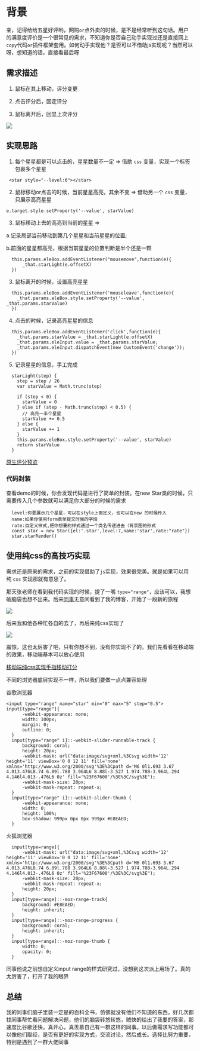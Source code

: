 # 背景
亲，记得给给五星好评哟，网购`or`点外卖的时候，是不是经常听到这句话。用户的满意度评价是一个很常见的需求，不知道你是否自己动手实现过还是直接网上`copy`代码`or`插件框架套用。如何动手实现他？是否可以不借助js实现呢？当然可以呀，想知道的话，直接看最后呀

## 需求描述

1. 鼠标在其上移动，评分变更

2. 点击评分后，固定评分

3. 鼠标离开后，回显上次评分

<img src="./star.gif">

## 实现思路

1. 每个星星都是可以点击的，星星数量不一定 => 借助 `css` 变量，实现一个标签包裹多个星星

```
 <star style="--level:6"></star>
```

2. 鼠标移动or点击的时候，当前星星高亮，其余不变 => 借助另一个 `css` 变量，只展示高亮星星

```
e.target.style.setProperty('--value', starValue)
```

3. 鼠标移动上去的高亮到当前的星星 => 

  a.记录局部当前移动到第几个星星和当前星星的位置; 

  b.前面的星星都高亮，根据当前星星的位置判断是半个还是一颗

```
  this.params.eleBox.addEventListener("mousemove",function(e){
      _that.starLight(e.offsetX)
  })
```

3. 鼠标离开的时候，设置高亮星星

```
  this.params.eleBox.addEventListener('mouseleave',function(e){
    _that.params.eleBox.style.setProperty('--value', _that.params.starValue)
  })
```

4. 点击的时候，记录高亮星星的信息

```
  this.params.eleBox.addEventListener('click',function(e){
    _that.params.starValue = _that.starLight(e.offsetX)
    _that.params.eleInput.value = _that.params.starValue;
    _that.params.eleInput.dispatchEvent(new CustomEvent('change'));
  })
```

5. 记录星星的信息，手工完成

```
  starLight(step) {
    step = step / 26
    var starValue = Math.trunc(step)
    
    if (step < 0) {
      starValue = 0
    } else if (step - Math.trunc(step) < 0.5) {
      // 高亮一半个星星
      starValue += 0.5
    } else {
      starValue += 1
    }
    this.params.eleBox.style.setProperty('--value', starValue)
    return starValue
  }
```

[原生评分预览](https://codepen.io/qingchuang/pen/RwGxrqY)

### 代码封装

查看demo的时候，你会发现代码是进行了简单的封装。在new Star类的时候，只需要传入几个参数就可以满足你大部分的时候的需求

```
  level:你要展示几个星星，可以在style上面定义，也可以在new 的时候传入
  name:如果你使用form表单提交时候的字段
  rate:自定义样式,把你想要的样式通过一个类名传递进去（背景图的形式
  const star = new Star({el:'.star',level:7,name:'star',rate:"rate"})
  star.starRender()
```

## 使用纯css的高技巧实现

需求还是原来的需求，之前的实现借助了`js`实现，效果很完美。就是如果可以用纯 `css` 实现那就有意思了。

那天张老师在看到我代码实现的时候，提了一嘴 `type="range"`，应该可以，我想破脑袋也想不出来。后来[同事](https://github.com/XboxYan)无意间看到了我的博客，开始了一段新的旅程

<img src="./1.png">

后来我和他各种忙各自的去了，再后来纯css实现了

<img src="./2.png">

震惊，这也太厉害了吧，只有你想不到，没有你实现不了的。我们先看看在移动端的效果，移动端基本可以放心使用

[移动端纯css实现手指移动打分](https://codepen.io/qingchuang/pen/jOMmQab)

不同的浏览器底层实现不一样，所以我们要做一点点兼容处理

谷歌浏览器

```
<input type="range" name="star" min="0" max="5" step="0.5">
input[type="range"]{
      -webkit-appearance: none;
      width: 100px;
      margin: 0;
      outline: 0;
  }
  input[type="range" i]::-webkit-slider-runnable-track {
      background: coral;
      height: 20px;
      -webkit-mask: url("data:image/svg+xml,%3Csvg width='12' height='11' viewBox='0 0 12 11' fill='none' xmlns='http://www.w3.org/2000/svg'%3E%3Cpath d='M6 0l1.693 3.67 4.013.476L8.74 6.89l.788 3.964L6 8.88l-3.527 1.974.788-3.964L.294 4.146l4.013-.476L6 0z' fill='%23F67600'/%3E%3C/svg%3E");
      -webkit-mask-size: 20px;
      -webkit-mask-repeat: repeat-x;
  }
  input[type="range" i]::-webkit-slider-thumb {
      -webkit-appearance: none;
      width: 0;
      height: 100%;
      box-shadow: 999px 0px 0px 999px #E8EAED;
  }
```

火狐浏览器

```
  input[type=range]{
      -webkit-mask: url("data:image/svg+xml,%3Csvg width='12' height='11' viewBox='0 0 12 11' fill='none' xmlns='http://www.w3.org/2000/svg'%3E%3Cpath d='M6 0l1.693 3.67 4.013.476L8.74 6.89l.788 3.964L6 8.88l-3.527 1.974.788-3.964L.294 4.146l4.013-.476L6 0z' fill='%23F67600'/%3E%3C/svg%3E");
      -webkit-mask-size: 20px;
      -webkit-mask-repeat: repeat-x;
      height: 20px;
  }
  input[type=range]::-moz-range-track{
      background: #E8EAED;
      height: inherit;
  }
  input[type=range]::-moz-range-progress {
      background: coral;
      height: inherit;
  }
  input[type=range]::-moz-range-thumb {
      width: 0;
      opacity: 0;
  }
```

同事他说之前想自定义input range的样式研究过，没想到这次派上用场了。真的太厉害了，打开了我的眼界

## 总结
我的同事们脑子里装一定是的百科全书，仿佛就没有他们不知道的东西。好几次都找同事帮忙看问题解决问题，他们的脑袋转悠转悠，贼快的给出了我要的答案，那速度比谷歌还快。真开心，真羡慕自己有一群这样的同事。以后做需求写功能都可以像他们取经，是否有更好的实现方式，交流讨论，然后成长。选择比努力重要，特别是遇到了一群大佬同事

